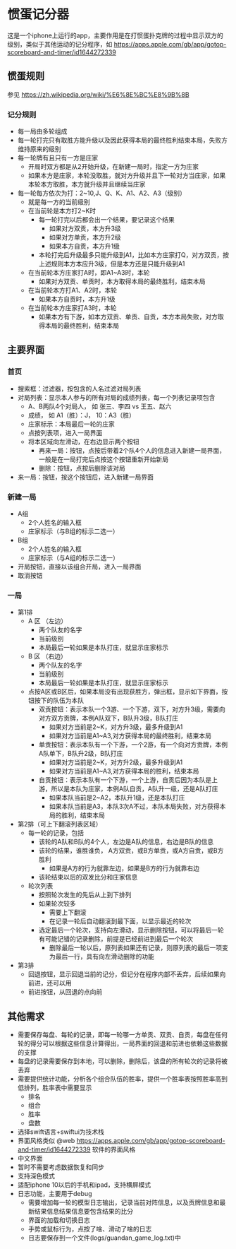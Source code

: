 # 惯蛋记分器
这是一个iphone上运行的app，主要作用是在打惯蛋扑克牌的过程中显示双方的级别，类似于其他运动的记分程序，如 https://apps.apple.com/gb/app/gotop-scoreboard-and-timer/id1644272339 

## 惯蛋规则
参见 https://zh.wikipedia.org/wiki/%E6%8E%BC%E8%9B%8B

### 记分规则
- 每一局由多轮组成
- 每一轮打完只有取胜方能升级以及因此获得本局的最终胜利结束本局，失败方维持原来的级别
- 每一轮牌有且只有一方是庄家
  - 开局时双方都是从2开始升级，在新建一局时，指定一方为庄家
  - 如果本方是庄家，本轮没取胜，就对方升级并且下一轮对方当庄家，如果本轮本方取胜，本方就升级并且继续当庄家
- 每一轮每方依次为打：2~10,J、Q、K、A1、A2、A3（级别）
  - 就是每一方的当前级别
  - 在当前轮是本方打2~K时
    - 每一轮打完以后都会出一个结果，要记录这个结果
      - 如果对方双贡，本方升3级
      - 如果对方单贡，本方升2级
      - 如果本方自贡，本方升1级
    - 本轮打完后升级最多只能升级到A1，比如本方庄家打Q，对方双贡，按上述规则本方本应升3级，但是本方还是只能升级到A1
  - 在当前轮本方庄家打A时，即A1~A3时，本轮
    - 如果对方双贡、单贡时，本方取得本局的最终胜利，结束本局
  - 在当前轮本方打A1、A2时，本轮
    - 如果本方自贡时，本方升1级
  - 在当前轮本方庄家打A3时，本轮
    - 如果本方有下游，如本方双贡、单贡、自贡，本方本局失败，对方取得本局的最终胜利，结束本局
    
## 主要界面

### 首页
- 搜索框：过滤器，按包含的人名过滤对局列表
- 对局列表：显示本人参与的所有对局的成绩列表，每一个列表记录项包含
    - A、B两队4个对局人， 如 张三、李四 vs 王五、赵六
    - 成绩， 如 A1（胜）：J， 10：A3（胜）
    - 庄家标示：本局最后一轮的庄家
    - 点按列表项，进入一局界面
    - 将本区域向左滑动，在右边显示两个按钮
        - 再来一局：按钮，点按后带着2个队4个人的信息进入新建一局界面，一般是在一局打完后点按这个按钮重新开始新局
        - 删除：按钮，点按后删除该对局
- 来一局：按钮，按这个按钮后，进入新建一局界面

### 新建一局
- A组
    - 2个人姓名的输入框
    - 庄家标示（与B组的标示二选一）
- B组
    - 2个人姓名的输入框
    - 庄家标示（与A组的标示二选一）
- 开局按钮，直接以该组合开局，进入一局界面
- 取消按钮

### 一局
- 第1排
  - A 区 （左边）
    - 两个队友的名字
    - 当前级别
    - 本局最后一轮如果是本队打庄，就显示庄家标示
  - B 区 （右边）
    - 两个队友的名字
    - 当前级别
    - 本局最后一轮如果是本队打庄，就显示庄家标示
  - 点按A区或B区后，如果本局没有出现获胜方，弹出框，显示如下界面，按钮按下的队伍为本队
    - 双贡按钮：表示本队一个3游、一个下游，双下，对方升3级，需要向对方双方贡牌，本例A队双下，B队升3级，B队打庄
      - 如果对方当前是2~K，对方升3级，最多升级到A1
      - 如果对方当前是A1~A3,对方获得本局的最终胜利，结束本局
    - 单贡按钮：表示本队有一个下游，一个2游，有一个向对方贡牌，本例A队单下，B队升2级，B队打庄
      - 如果对方当前是2~K，对方升2级，最多升级到A1
      - 如果对方当前是A1~A3,对方获得本局的胜利，结束本局
    - 自贡按钮：表示本队有一个下游，一个上游，自贡后因为本队是上游，所以是本队为庄家，本例A队自贡，A队升一级，还是A队打庄
      - 如果本队当前是2~A2，本队升1级，还是本队打庄
      - 如果本队当前是A3，本队3次A不过，本队本局失败，对方获得本局的胜利，结束本局
- 第2排（可上下翻滚列表区域）
    - 每一轮的记录，包括
      - 该轮的A队和B队的4个人，左边是A队的信息，右边是B队的信息
      - 该轮的结果，谁胜谁负， A方双贡，或B方单贡，或A方自贡，或B方胜利
        - 如果是A方的行为就靠左边，如果是B方的行为就靠右边
      - 该轮结束以后的双发比分和庄家信息
    - 轮次列表
      - 按照轮次发生的先后从上到下排列
      - 如果轮次较多
        - 需要上下翻滚
        - 在记录一轮后自动翻滚到最下面，以显示最近的轮次
      - 选定最后一个轮次，支持向左滑动，显示删除按钮，可以将最后一轮有可能记错的记录删除，前提是已经前进到最后一个轮次
        - 删除最后一轮以后，原列表如果还有记录，则原列表的最后一项变为最后一行，具有向左滑动删除的功能
- 第3排
    - 回退按钮，显示回退当前的记分，但记分在程序内部不丢弃，后续如果向前进，还可以用
    - 前进按钮，从回退的点向前
  

## 其他需求
- 需要保存每盘、每轮的记录，即每一轮哪一方单贡、双贡、自贡，每盘在任何轮的得分可以根据这些信息计算得出，一局界面的回退和前进也依赖这些数据的支撑
- 每盘的记录需要保存到本地，可以删除，删除后，该盘的所有轮次的记录将被丢弃
- 需要提供统计功能，分析各个组合队伍的胜率，提供一个胜率表按照胜率高到低排列，胜率表中需要显示
  - 排名
  - 组合
  - 胜率
  - 盘数
- 选择swift语言+swiftui为技术栈
- 界面风格类似 @web https://apps.apple.com/gb/app/gotop-scoreboard-and-timer/id1644272339 软件的界面风格
- 中文界面
- 暂时不需要考虑数据恢复和同步
- 支持深色模式
- 适配iphone 10以后的手机和ipad，支持横屏模式
- 日志功能，主要用于debug
  - 需要增加每一轮的模型日志输出，记录当前对阵信息，以及贡牌信息和最新结果信息结果信息要包含结果的比分
  - 界面的加载和切换日志
  - 手势或鼠标行为，点按了啥、滑动了啥的日志
  - 日志要保存到一个文件(logs/guandan_game_log.txt)中
  